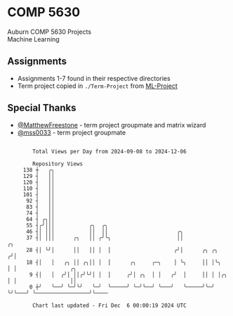 # COMP 5630
Auburn COMP 5630 Projects  
Machine Learning

## Assignments
- Assignments 1-7 found in their respective directories
- Term project copied in `./Term-Project` from [ML-Project](https://github.com/wumphlett/ML-Project)

## Special Thanks
- [@MatthewFreestone](https://github.com/MatthewFreestone) - term project groupmate and matrix wizard
- [@mss0033](https://github.com/mss0033) - term project groupmate

```

        Total Views per Day from 2024-09-08 to 2024-12-06

        Repository Views
     138 ┼   ╭╮
     129 ┤   ││
     120 ┤   ││
     110 ┤   ││
     101 ┤   ││
      92 ┤   ││
      83 ┤   ││
      74 ┤   ││
      64 ┤ ╭╮││
      55 ┤╭╯│││           ╭╮  ╭╮
      46 ┤│ │││           ││  ││                      ╭╮
      37 ┤│ │││      ╭╮   ││ ╭╯╰╮                     ││                  ╭╮
      28 ┤│ ╰╯│      ││   ││ │  │                    ╭╯│      ╭╮ ╭╮      ╭╯│
      18 ┤│   │   ╭╮ ││ ╭╮││ │  │      ╭╮     ╭─╮    │ ╰╮     ││ │╰╮     │ │                 ╭╮
       9 ┤│   │  ╭╯│ ││╭╯╰╯│ │  │     ╭╯│ ╭╮  │ │   ╭╯  │     ││ │ │╭╮   │ │                 ││
       0 ┼╯   ╰──╯ ╰─╯╰╯   ╰─╯  ╰─────╯ ╰─╯╰──╯ ╰───╯   ╰─────╯╰─╯ ╰╯╰───╯ ╰─────────────────╯╰────

        Chart last updated - Fri Dec  6 00:00:19 2024 UTC
        
```
